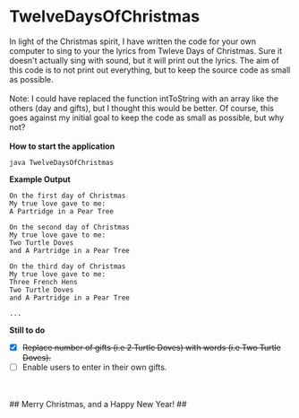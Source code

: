 # TwelveDaysOfChristmas
In light of the Christmas spirit, I have written the code for your own computer to sing to your the lyrics from Twleve Days of Christmas. Sure it doesn't actually sing with sound, but it will print out the lyrics. The aim of this code is to not print out everything, but to keep the source code as small as possible.
<br />
<br />
Note: I could have replaced the function intToString with an array like the others (day and gifts), but I thought this would be better. Of course, this goes against my initial goal to keep the code as small as possible, but why not?
<br />
<br />
**How to start the application**<br />
```
java TwelveDaysOfChristmas
```
**Example Output**<br />
```
On the first day of Christmas
My true love gave to me:
A Partridge in a Pear Tree

On the second day of Christmas
My true love gave to me:
Two Turtle Doves
and A Partridge in a Pear Tree

On the third day of Christmas
My true love gave to me:
Three French Hens
Two Turtle Doves
and A Partridge in a Pear Tree

...
```

**Still to do**
- [X] ~~Replace number of gifts (i.e 2 Turtle Doves) with words (i.e Two Turtle Doves).~~
- [ ] Enable users to enter in their own gifts.
<br />
<br />
## Merry Christmas, and a Happy New Year! ##
